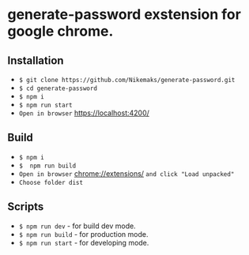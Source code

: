 # generate-password exstension for google chrome.
## Installation
* `$ git clone https://github.com/Nikemaks/generate-password.git`
* `$ cd generate-password`
* `$ npm i`
* `$ npm run start`
* `Open in browser` [https://localhost:4200/](https://localhost:4200/)

## Build 
* `$ npm i`
* `$  npm run build`
*  `Open in browser` [chrome://extensions/](https://chrome://extensions/) `and click "Load unpacked"`
*  `Choose folder dist`

## Scripts

* `$ npm run dev` - for build dev mode.
* `$ npm run build` - for production mode.
* `$ npm run start` - for developing mode.
